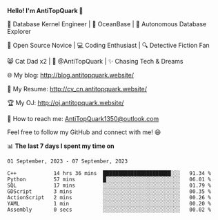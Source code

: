 
**Hello! I'm AntiTopQuark 👋**

🔧 Database Kernel Engineer | 🌊 OceanBase | 🤖 Autonomous Database Explorer

🌱 Open Source Novice | 💻 Coding Enthusiast | 🔍 Detective Fiction Fan

😸 Cat Dad x2 | 🎉 @AntiTopQuark | ✨ Chasing Tech & Dreams

🌐 My blog: http://blog.antitopquark.website/

📄 My Resume: http://cv_cn.antitopquark.website/

🏆 My OJ: http://oj.antitopquark.website/

📧 How to reach me: AntiTopQuark1350@outlook.com

Feel free to follow my GitHub and connect with me! 😄

📊 **The last 7 days I spent my time on** 

<!--START_SECTION:waka-->
```text
01 September, 2023 - 07 September, 2023

C++            14 hrs 36 mins  ██████████████████████░░░   91.34 % 
Python         57 mins         █░░░░░░░░░░░░░░░░░░░░░░░░   06.01 % 
SQL            17 mins         ░░░░░░░░░░░░░░░░░░░░░░░░░   01.79 % 
GDScript       3 mins          ░░░░░░░░░░░░░░░░░░░░░░░░░   00.35 % 
ActionScript   2 mins          ░░░░░░░░░░░░░░░░░░░░░░░░░   00.26 % 
YAML           1 min           ░░░░░░░░░░░░░░░░░░░░░░░░░   00.20 % 
Assembly       0 secs          ░░░░░░░░░░░░░░░░░░░░░░░░░   00.02 %
```
<!--END_SECTION:waka-->


